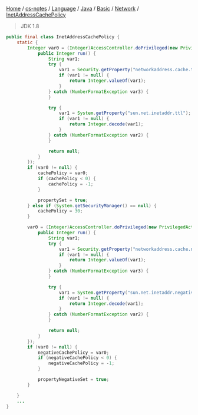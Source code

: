 [Home](https://mengxianbin.github.io) /
[cs-notes](https://mengxianbin.github.io/cs-notes/site) /
[Language](https://mengxianbin.github.io/cs-notes/site/Language) /
[Java](https://mengxianbin.github.io/cs-notes/site/Language/Java) /
[Basic](https://mengxianbin.github.io/cs-notes/site/Language/Java/Basic) /
[Network](https://mengxianbin.github.io/cs-notes/site/Language/Java/Basic/Network) /
[InetAddressCachePolicy](https://mengxianbin.github.io/cs-notes/site/Language/Java/Basic/Network/InetAddressCachePolicy)

> JDK 1.8

```java
public final class InetAddressCachePolicy {
    static {
        Integer var0 = (Integer)AccessController.doPrivileged(new PrivilegedAction<Integer>() {
            public Integer run() {
                String var1;
                try {
                    var1 = Security.getProperty("networkaddress.cache.ttl");
                    if (var1 != null) {
                        return Integer.valueOf(var1);
                    }
                } catch (NumberFormatException var3) {
                }

                try {
                    var1 = System.getProperty("sun.net.inetaddr.ttl");
                    if (var1 != null) {
                        return Integer.decode(var1);
                    }
                } catch (NumberFormatException var2) {
                }

                return null;
            }
        });
        if (var0 != null) {
            cachePolicy = var0;
            if (cachePolicy < 0) {
                cachePolicy = -1;
            }

            propertySet = true;
        } else if (System.getSecurityManager() == null) {
            cachePolicy = 30;
        }

        var0 = (Integer)AccessController.doPrivileged(new PrivilegedAction<Integer>() {
            public Integer run() {
                String var1;
                try {
                    var1 = Security.getProperty("networkaddress.cache.negative.ttl");
                    if (var1 != null) {
                        return Integer.valueOf(var1);
                    }
                } catch (NumberFormatException var3) {
                }

                try {
                    var1 = System.getProperty("sun.net.inetaddr.negative.ttl");
                    if (var1 != null) {
                        return Integer.decode(var1);
                    }
                } catch (NumberFormatException var2) {
                }

                return null;
            }
        });
        if (var0 != null) {
            negativeCachePolicy = var0;
            if (negativeCachePolicy < 0) {
                negativeCachePolicy = -1;
            }

            propertyNegativeSet = true;
        }

    }
    ...
}
```
